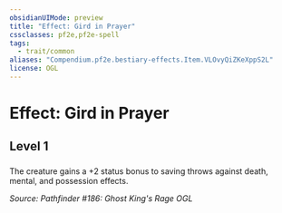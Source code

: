 ```yaml
---
obsidianUIMode: preview
title: "Effect: Gird in Prayer"
cssclasses: pf2e,pf2e-spell
tags:
  - trait/common
aliases: "Compendium.pf2e.bestiary-effects.Item.VLOvyQiZKeXppS2L"
license: OGL
---
```

# Effect: Gird in Prayer
## Level 1
### 






The creature gains a +2 status bonus to saving throws against death, mental, and possession effects.

*Source: Pathfinder #186: Ghost King's Rage*
*OGL*